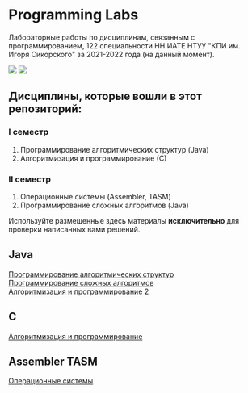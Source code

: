 # Programming Labs
Лабораторные работы по дисциплинам, связанным с программированием, 122 специальности НН ИАТЕ НТУУ "КПИ им. Игоря Сикорского" за 2021-2022 года (на данный момент).

![](https://img.shields.io/badge/Programming%20lang-Java-informational?style=flat-square&logo=java&logoColor=white&color=5194f0)
![](https://img.shields.io/badge/Programming%20lang-C-informational?style=flat-square&logo=C&logoColor=white&color=5194f0)

## Дисциплины, которые вошли в этот репозиторий:

### I семестр

1. Программирование алгоритмических структур (Java)
2. Алгоритмизация и программирование (С)

### II семестр

1. Операционные системы (Assembler, TASM)
2. Программирование сложных алгоритмов (Java)

Используйте размещенные здесь материалы **исключительно** для проверки написанных вами решений.

## Java
[Программирование алгоритмических структур](https://github.com/xairaven/kpi_labs/tree/main/1stSemester/Programming%20algorithmic%20structures)<br>
[Программирование сложных алгоритмов](https://github.com/xairaven/kpi_labs/tree/main/2ndSemester/Programming%20complex%20algorithms)<br>
[Алгоритмизация и программирование 2](https://github.com/xairaven/KPI-Labs/tree/main/2ndSemester/Algorithmization%20and%20programming%20(II))

## C
[Алгоритмизация и программирование](https://github.com/xairaven/kpi_labs/tree/main/1stSemester/Algorithmization%20and%20programming%20(I))

## Assembler TASM
[Операционные системы](https://github.com/xairaven/kpi_labs/tree/main/2ndSemester/Operating%20Systems)
